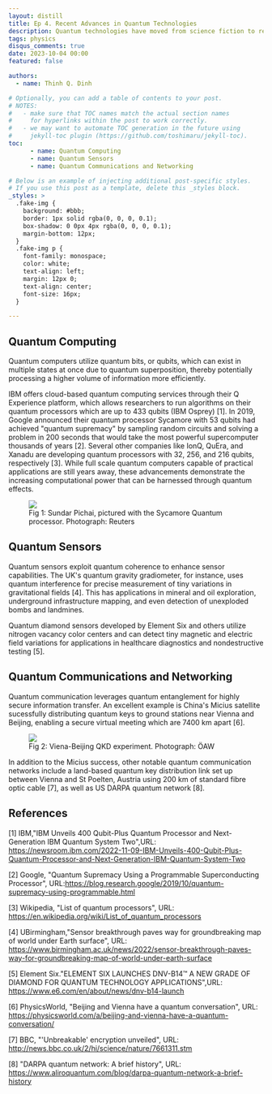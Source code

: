 ```yaml
---
layout: distill
title: Ep 4. Recent Advances in Quantum Technologies
description: Quantum technologies have moved from science fiction to reality, opening up new possibilities in various fields. Thankfully, you don't need to be a quantum physicist to understand quantum technologies. All you need to know is that quantum technologies are tools and techniques that take advantage of the weird and wonderful rules of quantum physics to do something useful.
tags: physics
disqus_comments: true
date: 2023-10-04 00:00
featured: false

authors:
  - name: Thinh Q. Dinh

# Optionally, you can add a table of contents to your post.
# NOTES:
#   - make sure that TOC names match the actual section names
#     for hyperlinks within the post to work correctly.
#   - we may want to automate TOC generation in the future using
#     jekyll-toc plugin (https://github.com/toshimaru/jekyll-toc).
toc:
      - name: Quantum Computing
      - name: Quantum Sensors
      - name: Quantum Communications and Networking

# Below is an example of injecting additional post-specific styles.
# If you use this post as a template, delete this _styles block.
_styles: >
  .fake-img {
    background: #bbb;
    border: 1px solid rgba(0, 0, 0, 0.1);
    box-shadow: 0 0px 4px rgba(0, 0, 0, 0.1);
    margin-bottom: 12px;
  }
  .fake-img p {
    font-family: monospace;
    color: white;
    text-align: left;
    margin: 12px 0;
    text-align: center;
    font-size: 16px;
  }

---
```


## Quantum Computing
Quantum computers utilize quantum bits, or qubits, which can exist in multiple states at once due to quantum superposition, thereby potentially processing a higher volume of information more efficiently. 

IBM offers cloud-based quantum computing services through their Q Experience platform, which allows researchers to run algorithms on their quantum processors which are up to 433 qubits (IBM Osprey) [1]. In 2019, Google announced their quantum processor Sycamore with 53 qubits had achieved "quantum supremacy" by sampling random circuits and solving a problem in 200 seconds that would take the most powerful supercomputer thousands of years [2]. Several other companies like IonQ, QuEra, and Xanadu are developing quantum processors with 32, 256, and 216 qubits, respectively [3]. While full scale quantum computers capable of practical applications are still years away, these advancements demonstrate the increasing computational power that can be harnessed through quantum effects.

<figure>
    <img src="https://i.guim.co.uk/img/media/206780f2af402a664c3e5be72000e8eb42f1e3b0/0_36_1721_1033/master/1721.jpg?width=620&dpr=2&s=none"
         >
    <figcaption>Fig 1: Sundar Pichai, pictured with the Sycamore Quantum processor. Photograph: Reuters</figcaption>
</figure>

## Quantum Sensors
Quantum sensors exploit quantum coherence to enhance sensor capabilities. The UK's quantum gravity gradiometer, for instance, uses quantum interference for precise measurement of tiny variations in gravitational fields [4]. This has applications in mineral and oil exploration, underground infrastructure mapping, and even detection of unexploded bombs and landmines. 

Quantum diamond sensors developed by Element Six and others utilize nitrogen vacancy color centers and can detect tiny magnetic and electric field variations for applications in healthcare diagnostics and nondestructive testing [5].

## Quantum Communications and Networking
Quantum communication leverages quantum entanglement for highly secure information transfer. An excellent example is China's Micius satellite sucessfully distributing quantum keys to ground stations near Vienna and Beijing, enabling a secure virtual meeting which are 7400 km apart [6].

<figure>
    <img src="https://news.univie.ac.at/typo3temp/pics/2d3695d4e9.jpg"
         >
    <figcaption>Fig 2: Viena-Beijing QKD experiment. Photograph: ÖAW</figcaption>
</figure>

In addition to the Micius success, other notable quantum communication networks include a land-based quantum key distribution link set up between Vienna and St Poelten, Austria using 200 km of standard fibre optic cable [7], as well as US DARPA quantum network [8].
## References
[1] IBM,"IBM Unveils 400 Qubit-Plus Quantum Processor and Next-Generation IBM Quantum System Two",URL: https://newsroom.ibm.com/2022-11-09-IBM-Unveils-400-Qubit-Plus-Quantum-Processor-and-Next-Generation-IBM-Quantum-System-Two

[2] Google, "Quantum Supremacy Using a Programmable Superconducting Processor", URL:https://blog.research.google/2019/10/quantum-supremacy-using-programmable.html

[3] Wikipedia, "List of quantum processors", URL: https://en.wikipedia.org/wiki/List_of_quantum_processors

[4] UBirmingham,"Sensor breakthrough paves way for groundbreaking map of world under Earth surface", URL: https://www.birmingham.ac.uk/news/2022/sensor-breakthrough-paves-way-for-groundbreaking-map-of-world-under-earth-surface

[5] Element Six."ELEMENT SIX LAUNCHES DNV-B14™ A NEW GRADE OF DIAMOND FOR QUANTUM TECHNOLOGY APPLICATIONS",URL:  https://www.e6.com/en/about/news/dnv-b14-launch

[6] PhysicsWorld, "Beijing and Vienna have a quantum conversation", URL: https://physicsworld.com/a/beijing-and-vienna-have-a-quantum-conversation/

[7] BBC, "'Unbreakable' encryption unveiled", URL: http://news.bbc.co.uk/2/hi/science/nature/7661311.stm

[8] "DARPA quantum network: A brief history", URL: https://www.aliroquantum.com/blog/darpa-quantum-network-a-brief-history